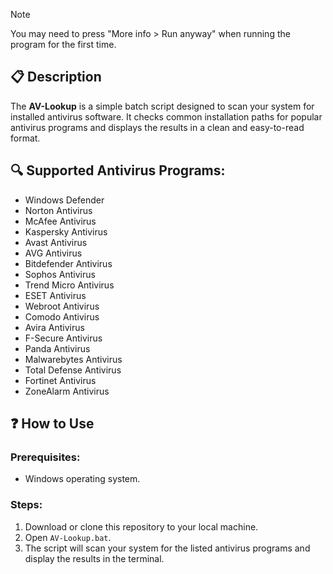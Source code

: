 > [!NOTE]
> You may need to press "More info > Run anyway" when running the program for the first time.

## 📋 Description
The **AV-Lookup** is a simple batch script designed to scan your system for installed antivirus software. It checks common installation paths for popular antivirus programs and displays the results in a clean and easy-to-read format.

## 🔍 Supported Antivirus Programs:
- Windows Defender
- Norton Antivirus
- McAfee Antivirus
- Kaspersky Antivirus
- Avast Antivirus
- AVG Antivirus
- Bitdefender Antivirus
- Sophos Antivirus
- Trend Micro Antivirus
- ESET Antivirus
- Webroot Antivirus
- Comodo Antivirus
- Avira Antivirus
- F-Secure Antivirus
- Panda Antivirus
- Malwarebytes Antivirus
- Total Defense Antivirus
- Fortinet Antivirus
- ZoneAlarm Antivirus

## ❓ How to Use

### Prerequisites:
- Windows operating system.

### Steps:
1. Download or clone this repository to your local machine.
2. Open `AV-Lookup.bat`.
3. The script will scan your system for the listed antivirus programs and display the results in the terminal.
